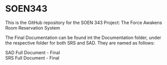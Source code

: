 # SOEN343

This is the GitHub repository for the SOEN 343 Project:
The Force Awakens Room Reservation System

The Final Documentation can be found int the Documentation folder, 
under the respective folder for both SRS and SAD. They are named as follows:

SAD Full Document - Final  
SRS Full Document - Final
